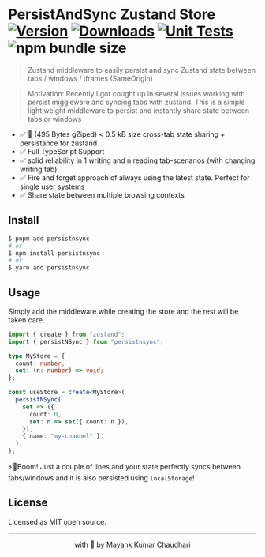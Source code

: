 # PersistAndSync Zustand Store [![Version](https://img.shields.io/npm/v/persistnsync.svg?colorB=green)](https://www.npmjs.com/package/persistnsync) [![Downloads](https://img.jsdelivr.com/img.shields.io/npm/dt/persistnsync.svg)](https://www.npmjs.com/package/persistnsync) [![Unit Tests](https://github.com/mayank1513/nextjs-themes/actions/workflows/test.yml/badge.svg)](https://github.com/mayank1513/nextjs-themes/actions/workflows/test.yml) ![npm bundle size](https://img.shields.io/bundlephobia/minzip/persistnsync)

> Zustand middleware to easily persist and sync Zustand state between tabs / windows / iframes (SameOrigin)

> Motivation: Recently I got cought up in several issues working with persist miggleware and syncing tabs with zustand. This is a simple light weight middleware to persist and instantly share state between tabs or windows

- ✅ 🐙 (495 Bytes gZiped) < 0.5 kB size cross-tab state sharing + persistance for zustand
- ✅ Full TypeScript Support
- ✅ solid reliability in 1 writing and n reading tab-scenarios (with changing writing tab)
- ✅ Fire and forget approach of always using the latest state. Perfect for single user systems
- ✅ Share state between multiple browsing contexts

## Install

```bash
$ pnpm add persistnsync
# or
$ npm install persistnsync
# or
$ yarn add persistnsync
```

## Usage

Simply add the middleware while creating the store and the rest will be taken care.

```ts
import { create } from "zustand";
import { persistNSync } from "persistnsync";

type MyStore = {
  count: number;
  set: (n: number) => void;
};

const useStore = create<MyStore>(
  persistNSync(
    set => ({
      count: 0,
      set: n => set({ count: n }),
    }),
    { name: "my-channel" },
  ),
);
```

⚡🎉Boom! Just a couple of lines and your state perfectly syncs between tabs/windows and it is also persisted using `localStorage`!

## License

Licensed as MIT open source.

<hr />

<p align="center" style="text-align:center">with 💖 by <a href="https://mayank-chaudhari.vercel.app" target="_blank">Mayank Kumar Chaudhari</a></p>
